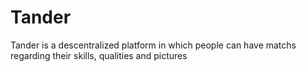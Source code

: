 # Tander
Tander is a descentralized platform in which people can have matchs regarding their skills, qualities and pictures
